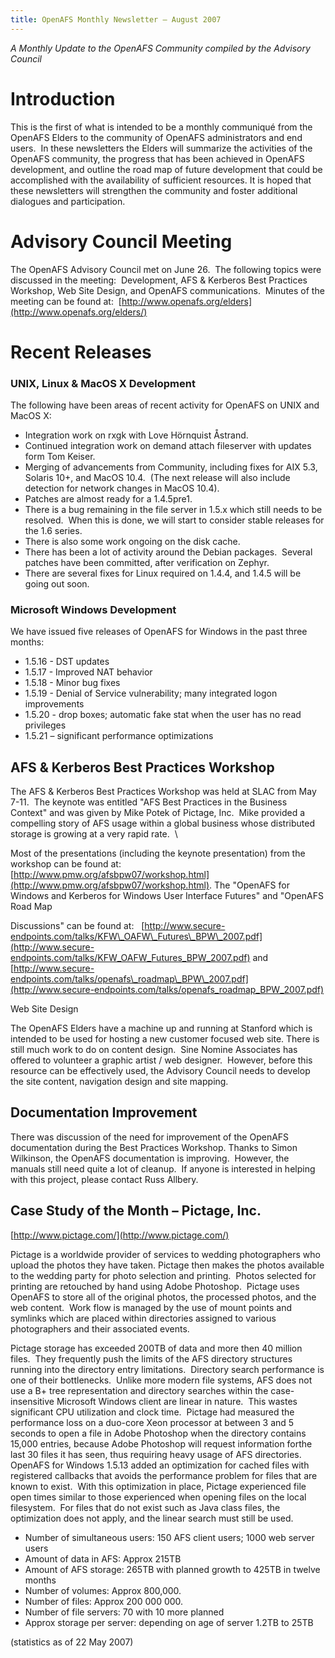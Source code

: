 ```yaml
---
title: OpenAFS Monthly Newsletter – August 2007
---
```


*A Monthly Update to the OpenAFS Community compiled by the Advisory
Council*

Introduction
============

This is the first of what is intended to be a monthly communiqué from
the OpenAFS Elders to the community of OpenAFS administrators and end
users.  In these newsletters the Elders will summarize the activities of
the OpenAFS community, the progress that has been achieved in OpenAFS
development, and outline the road map of future development that could
be accomplished with the availability of sufficient resources. It is
hoped that these newsletters will strengthen the community and foster
additional dialogues and participation.

Advisory Council Meeting
========================

The OpenAFS Advisory Council met on June 26.  The following topics were
discussed in the meeting:  Development, AFS & Kerberos Best Practices
Workshop, Web Site Design, and OpenAFS communications.  Minutes of the
meeting can be found at: 
[http://www.openafs.org/elders](http://www.openafs.org/elders/)

Recent Releases
=================

### UNIX, Linux & MacOS X Development

The following have been areas of recent activity for OpenAFS on UNIX and
MacOS X: 
-   Integration work on rxgk with Love Hörnquist Åstrand.
-   Continued integration work on demand attach fileserver with updates
    form Tom Keiser.
-   Merging of advancements from Community, including fixes for AIX 5.3,
    Solaris 10+, and MacOS 10.4.  (The next release will also include
    detection for network changes in MacOS 10.4).
-   Patches are almost ready for a 1.4.5pre1.
-   There is a bug remaining in the file server in 1.5.x which still
    needs to be resolved.  When this is done, we will start to consider
    stable releases for the 1.6 series.
-   There is also some work ongoing on the disk cache.
-   There has been a lot of activity around the Debian packages. 
    Several patches have been committed, after verification on Zephyr. 
-   There are several fixes for Linux required on 1.4.4, and 1.4.5 will
    be going out soon.

### Microsoft Windows Development

We have issued five releases of OpenAFS for Windows in the past three
months: 
-   1.5.16 - DST updates
-   1.5.17 - Improved NAT behavior
-   1.5.18 - Minor bug fixes
-   1.5.19 - Denial of Service vulnerability; many integrated logon
    improvements
-   1.5.20 - drop boxes; automatic fake stat when the user has no read
    privileges
-   1.5.21 – significant performance optimizations

AFS & Kerberos Best Practices Workshop
--------------------------------------

The AFS & Kerberos Best Practices Workshop was held at SLAC from May
7-11.  The keynote was entitled "AFS Best Practices in the Business
Context" and was given by Mike Potek of Pictage, Inc.  Mike provided a
compelling story of AFS usage within a global business whose distributed
storage is growing at a very rapid rate.  \

Most of the presentations (including the keynote presentation) from the
workshop can be found at:  
[http://www.pmw.org/afsbpw07/workshop.html](http://www.pmw.org/afsbpw07/workshop.html).
The "OpenAFS for Windows and Kerberos for Windows User Interface
Futures" and "OpenAFS Road Map

Discussions" can be found at:  
[http://www.secure-endpoints.com/talks/KFW\_OAFW\_Futures\_BPW\_2007.pdf](http://www.secure-endpoints.com/talks/KFW_OAFW_Futures_BPW_2007.pdf)
and
[http://www.secure-endpoints.com/talks/openafs\_roadmap\_BPW\_2007.pdf](http://www.secure-endpoints.com/talks/openafs_roadmap_BPW_2007.pdf)

Web Site Design

The OpenAFS Elders have a machine up and running at Stanford which is
intended to be used for hosting a new customer focused web site. There
is still much work to do on content design.  Sine Nomine Associates has
offered to volunteer a graphic artist / web designer.  However, before
this resource can be effectively used, the Advisory Council needs to
develop the site content, navigation design and site mapping.

Documentation Improvement
-------------------------

There was discussion of the need for improvement of the OpenAFS
documentation during the Best Practices Workshop. Thanks to Simon
Wilkinson, the OpenAFS documentation is improving.  However, the manuals
still need quite a lot of cleanup.  If anyone is interested in helping
with this project, please contact Russ Allbery.

Case Study of the Month – Pictage, Inc.
--------------------------------------

[http://www.pictage.com/](http://www.pictage.com/)

Pictage is a worldwide provider of services to wedding photographers who
upload the photos they have taken. Pictage then makes the photos
available to the wedding party for photo selection and printing.  Photos
selected for printing are retouched by hand using Adobe Photoshop. 
Pictage uses OpenAFS to store all of the original photos, the processed
photos, and the web content.  Work flow is managed by the use of mount
points and symlinks which are placed within directories assigned to
various photographers and their associated events. 

Pictage storage has exceeded 200TB of data and more then 40 million
files.  They frequently push the limits of the AFS directory structures
running into the directory entry limitations.  Directory search
performance is one of their bottlenecks.  Unlike more modern file
systems, AFS does not use a B+ tree representation and directory
searches within the case-insensitive Microsoft Windows client are linear
in nature.  This wastes significant CPU utilization and clock time. 
Pictage had measured the performance loss on a duo-core Xeon processor
at between 3 and 5 seconds to open a file in Adobe Photoshop when the
directory contains 15,000 entries, because Adobe Photoshop will request
information forthe last 30 files it has seen, thus requiring heavy usage
of AFS directories.   OpenAFS for Windows 1.5.13 added an optimization
for cached files with registered callbacks that avoids the performance
problem for files that are known to exist.  With this optimization in
place, Pictage experienced file open times similar to those experienced
when opening files on the local filesystem.  For files that do not exist
such as Java class files, the optimization does not apply, and the
linear search must still be used. 

- Number of simultaneous users: 150 AFS client users; 1000 web server users 
- Amount of data in AFS: Approx 215TB 
- Amount of AFS storage: 265TB with planned growth to 425TB in twelve months 
- Number of volumes: Approx 800,000. 
- Number of files: Approx 200 000 000. 
- Number of file servers: 70 with 10 more planned
- Approx storage per server: depending on age of server 1.2TB to 25TB

(statistics as of 22 May 2007)
